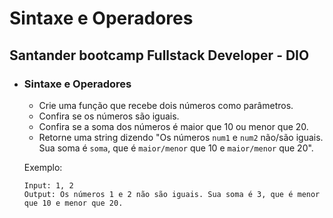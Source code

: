 # Sintaxe e Operadores

## Santander bootcamp Fullstack Developer - DIO
- ### Sintaxe e Operadores
    - Crie uma função que recebe dois números como parâmetros.
    - Confira se os números são iguais.
    - Confira se a soma dos números é maior que 10 ou menor que 20.
    - Retorne uma string dizendo "Os números `num1` e `num2` não/são iguais. Sua soma é `soma`, que é `maior/menor` que 10 e `maior/menor` que 20".

    Exemplo:

    ```
    Input: 1, 2
    Output: Os números 1 e 2 não são iguais. Sua soma é 3, que é menor que 10 e menor que 20.
    ```
